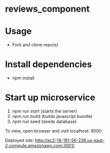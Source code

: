 # reviews_component

# Usage
  - Fork and clone repo(s)
# Install dependencies
  - npm install
# Start up microservice
1. npm run start (starts the server)
2. npm run build (builds javascript bundle)
3. npm run seed (seeds database)

To view, open browser and visit localhost: 9000

Deployed site: http://ec2-18-191-56-236.us-east-2.compute.amazonaws.com:3001/
